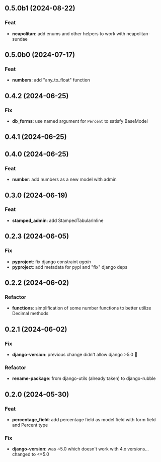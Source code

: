 ## 0.5.0b1 (2024-08-22)

### Feat

- **neapolitan**: add enums and other helpers to work with neapolitan-sundae

## 0.5.0b0 (2024-07-17)

### Feat

- **numbers**: add "any_to_float" function

## 0.4.2 (2024-06-25)

### Fix

- **db_forms**: use named argument for `Percent` to satisfy BaseModel

## 0.4.1 (2024-06-25)

## 0.4.0 (2024-06-25)

### Feat

- **number**: add numbers as a new model with admin

## 0.3.0 (2024-06-19)

### Feat

- **stamped_admin**: add StampedTabularInline

## 0.2.3 (2024-06-05)

### Fix

- **pyproject**: fix django constraint *again*
- **pyproject**: add metadata for pypi and "fix" django deps

## 0.2.2 (2024-06-02)

### Refactor

- **functions**: simplification of some number functions to better utilize Decimal methods

## 0.2.1 (2024-06-02)

### Fix

- **django-version**: previous change didn't allow django >5.0 :clown_face:

### Refactor

- **rename-package**: from django-utils (already taken) to django-rubble

## 0.2.0 (2024-05-30)

### Feat

- **percentage_field**: add percentage field as model field with form field and Percent type

### Fix

- **django-version**: was ~5.0 which doesn't work with 4.x versions... changed to <=5.0
